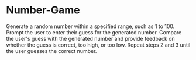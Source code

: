 # Number-Game
Generate a random number within a specified range, such as 1 to 100. Prompt the user to enter their guess for the generated number. Compare the user's guess with the generated number and provide feedback on whether the guess is correct, too high, or too low. Repeat steps 2 and 3 until the user guesses the correct number.
